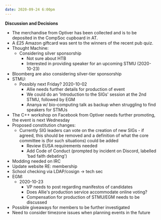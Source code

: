 ```yaml
---
date: 2020-09-24 6:00pm
---
```


**Discussion and Decisions**
* The merchandise from Optiver has been collected and is to be deposited in the CompSoc cupboard in AT.
* A £25 Amazon giftcard was sent to the winners of the recent pub quiz.
* Thought Machine:
  * Considering silver sponsorship
	* Not sure about HTB
	* Interested in providing speaker for an upcoming STMU (2020-10-23)
* Bloomberg are also considering silver-tier sponsorship
* STMU:
  * Possibly next Friday? 2020-10-02
	* Allie needs further details for production of event
	* We could do an 'Introduction to the SIGs' session at the 2nd STMU, followed by EGM
	* Ananya w/ bio-computing talk as backup when struggling to find speakers for STMUs
* The C++ workshop on Facebook from Optiver needs further promoting, the event is next Wednesday
* Proposed constitution changes:
  * Currently SIG leaders can vote on the creation of new SIGs - if agreed, this should be removed and a definition of what the core committee is (for such situations) could be added
	* Review EUSA requirements needed
	* Add Code of Conduct (prompted by incident on Discord, labelled 'bad faith debating')
* Modding needed on IRC
* Update website RE: membership
* School checking via LDAP/cosign -> tech sec
* EGM:
  * 2020-10-23
	* VP needs to post regarding manifestos of candidates
	* Does Allie's production service accommodate online voting?
	* Compensation for production of STMU/EGM needs to be discussed
* Possible giveaways for members to be further investigated
* Need to consider timezone issues when planning events in the future
